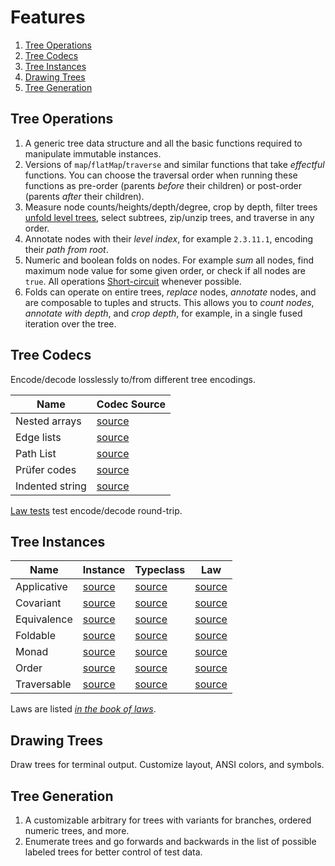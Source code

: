 # Features

1. [Tree Operations](#tree-operations)
1. [Tree Codecs](#tree-codecs)
1. [Tree Instances](#tree-instances)
1. [Drawing Trees](#drawing-trees)
1. [Tree Generation](#tree-generation)

## Tree Operations

1. A generic tree data structure and all the basic functions required to manipulate immutable instances.
1. Versions of `map`/`flatMap`/`traverse` and similar functions that take _effectful_ functions. You can choose the traversal order when running these functions as pre-order (parents _before_ their children) or post-order (parents _after_ their children).
1. Measure node counts/heights/depth/degree, crop by depth, filter trees [unfold level trees](../src/ops/levels.ts#L132), select subtrees, zip/unzip trees, and traverse in any order.
1. Annotate nodes with their _level index_, for example `2.3.11.1`, encoding their _path from root_.
1. Numeric and boolean folds on nodes. For example _sum_ all nodes, find maximum node value for some given order, or check if all nodes are `true`. All operations [Short-circuit](../src/ops/counts.test.ts#L176) whenever possible.
1. Folds can operate on entire trees, _replace_ nodes, _annotate_ nodes, and are composable to tuples and structs. This allows you to _count nodes_, _annotate with depth_, and _crop depth_, for example, in a single fused iteration over the tree.

## Tree Codecs

Encode/decode losslessly to/from different tree encodings.

| Name           |          Codec Source          |
|----------------|--------------------------------|
| Nested arrays  | [source](../src/codec/arrays)  |
| Edge lists     | [source](../src/codec/edges)   |
| Path List      | [source](../src/codec/paths)   |
| Prüfer codes   | [source](../src/codec/prufer)  |
| Indented string| [source](../src/codec/indented)|

[Law tests](../src/codec/Isomorphism.test.ts) test encode/decode round-trip.

## Tree Instances

| Name        |            Instance                        |                           Typeclass                                                           |                                                             Law                                                   |
|-------------|--------------------------------------------|-----------------------------------------------------------------------------------------------|-------------------------------------------------------------------------------------------------------------------|
| Applicative | [source](../src/instances/Applicative.ts)  | [source](https://github.com/Effect-TS/effect/blob/main/packages/typeclass/src/Applicative.ts) | [source](https://github.com/middle-ages/effect-ts-laws/tree/main/src/laws/typeclass/parameterized/Applicative.ts) |
| Covariant   | [source](../src/instances/Covariant.ts)    | [source](https://github.com/Effect-TS/effect/blob/main/packages/typeclass/src/Covariant.ts)   | [source](https://github.com/middle-ages/effect-ts-laws/tree/main/src/laws/typeclass/parameterized/Covariant.ts)   |
| Equivalence | [source](../src/instances/Equivalence.ts)  | [source](https://github.com/Effect-TS/effect/blob/main/packages/effect/src/Equivalence.ts)    | [source](https://github.com/middle-ages/effect-ts-laws/tree/main/src/laws/typeclass/concrete/Equivalence.ts)      |
| Foldable    | [source](../src/instances/Foldable.ts)     | [source](https://github.com/Effect-TS/effect/blob/main/packages/typeclass/src/Foldable.ts)    | [source](https://github.com/middle-ages/effect-ts-laws/tree/main/src/laws/typeclass/parameterized/Foldable.ts)    |
| Monad       | [source](../src/instances/Monad.ts)        | [source](https://github.com/Effect-TS/effect/blob/main/packages/typeclass/src/Monad.ts)       | [source](https://github.com/middle-ages/effect-ts-laws/tree/main/src/laws/typeclass/parameterized/Monad.ts)       |
| Order       | [source](../src/instances/Order.ts)        | [source](https://github.com/Effect-TS/effect/blob/main/packages/effect/src/Order.ts)          | [source](https://github.com/middle-ages/effect-ts-laws/tree/main/src/laws/typeclass/concrete/Order.ts)            |
| Traversable | [source](../src/instances/Traversable.ts)  | [source](https://github.com/Effect-TS/effect/blob/main/packages/typeclass/src/Traversable.ts) | [source](https://github.com/middle-ages/effect-ts-laws/tree/main/src/laws/typeclass/parameterized/Traversable.ts) |

Laws are listed
_[in the book of laws](https://middle-ages.github.io/effect-ts-laws-docs/catalog-of-laws.html)_.

## Drawing Trees

Draw trees for terminal output. Customize layout, ANSI colors, and symbols.

## Tree Generation

1. A customizable arbitrary for trees with variants for branches, ordered numeric trees, and more.
1. Enumerate trees and go forwards and backwards in the list of possible labeled trees for better control of test data.
